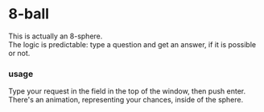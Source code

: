 # 8-ball
This is actually an 8-sphere.  
The logic is predictable: type a question and get an answer, if it is possible or not.  

### usage
Type your request in the field in the top of the window, then push enter. There's an animation, representing your chances, inside of the sphere.

